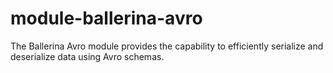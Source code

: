 # module-ballerina-avro
The Ballerina Avro module provides the capability to efficiently serialize and deserialize data using Avro schemas.
